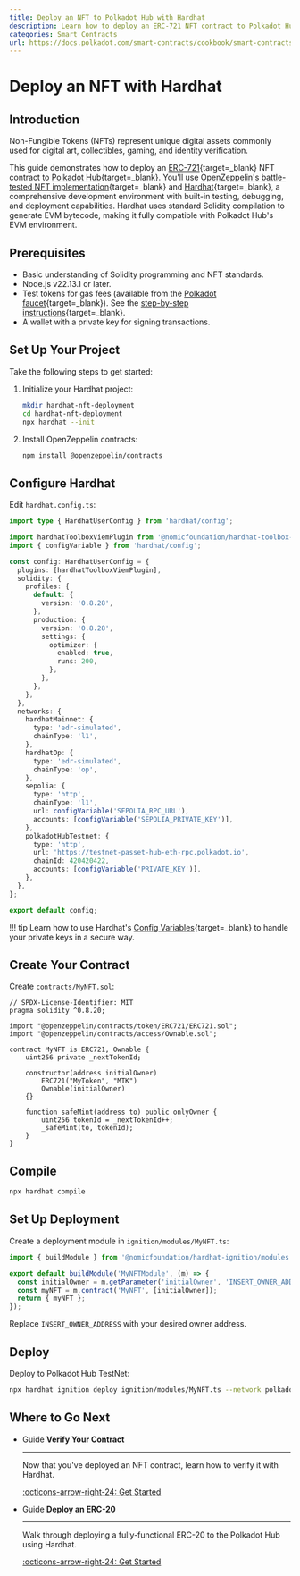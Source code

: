```yaml
---
title: Deploy an NFT to Polkadot Hub with Hardhat
description: Learn how to deploy an ERC-721 NFT contract to Polkadot Hub with Hardhat, a comprehenive development environment with built-in deployment capabilities.
categories: Smart Contracts
url: https://docs.polkadot.com/smart-contracts/cookbook/smart-contracts/deploy-nft/hardhat/
---
```


# Deploy an NFT with Hardhat

## Introduction

Non-Fungible Tokens (NFTs) represent unique digital assets commonly used for digital art, collectibles, gaming, and identity verification.

This guide demonstrates how to deploy an [ERC-721](https://eips.ethereum.org/EIPS/eip-721){target=\_blank} NFT contract to [Polkadot Hub](/smart-contracts/overview/#smart-contract-development){target=\_blank}. You'll use [OpenZeppelin's battle-tested NFT implementation](https://github.com/OpenZeppelin/openzeppelin-contracts){target=\_blank} and [Hardhat](https://hardhat.org/docs/getting-started){target=\_blank}, a comprehensive development environment with built-in testing, debugging, and deployment capabilities. Hardhat uses standard Solidity compilation to generate EVM bytecode, making it fully compatible with Polkadot Hub's EVM environment.

## Prerequisites

- Basic understanding of Solidity programming and NFT standards.
- Node.js v22.13.1 or later.
- Test tokens for gas fees (available from the [Polkadot faucet](https://faucet.polkadot.io/){target=\_blank}). See the [step-by-step instructions](/smart-contracts/faucet/#get-test-tokens){target=\_blank}.
- A wallet with a private key for signing transactions.

## Set Up Your Project

Take the following steps to get started:

1. Initialize your Hardhat project:

    ```bash
    mkdir hardhat-nft-deployment
    cd hardhat-nft-deployment
    npx hardhat --init
    ```

2. Install OpenZeppelin contracts:

    ```bash
    npm install @openzeppelin/contracts
    ```

## Configure Hardhat

Edit `hardhat.config.ts`:

```typescript title="hardhat.config.ts"
import type { HardhatUserConfig } from 'hardhat/config';

import hardhatToolboxViemPlugin from '@nomicfoundation/hardhat-toolbox-viem';
import { configVariable } from 'hardhat/config';

const config: HardhatUserConfig = {
  plugins: [hardhatToolboxViemPlugin],
  solidity: {
    profiles: {
      default: {
        version: '0.8.28',
      },
      production: {
        version: '0.8.28',
        settings: {
          optimizer: {
            enabled: true,
            runs: 200,
          },
        },
      },
    },
  },
  networks: {
    hardhatMainnet: {
      type: 'edr-simulated',
      chainType: 'l1',
    },
    hardhatOp: {
      type: 'edr-simulated',
      chainType: 'op',
    },
    sepolia: {
      type: 'http',
      chainType: 'l1',
      url: configVariable('SEPOLIA_RPC_URL'),
      accounts: [configVariable('SEPOLIA_PRIVATE_KEY')],
    },
    polkadotHubTestnet: {
      type: 'http',
      url: 'https://testnet-passet-hub-eth-rpc.polkadot.io',
      chainId: 420420422,
      accounts: [configVariable('PRIVATE_KEY')],
    },
  },
};

export default config;
```

!!! tip
    Learn how to use Hardhat's [Config Variables](https://hardhat.org/docs/learn-more/configuration-variables){target=\_blank} to handle your private keys in a secure way.

## Create Your Contract

Create `contracts/MyNFT.sol`:

```solidity title="contracts/MyNFT.sol"
// SPDX-License-Identifier: MIT
pragma solidity ^0.8.20;

import "@openzeppelin/contracts/token/ERC721/ERC721.sol";
import "@openzeppelin/contracts/access/Ownable.sol";

contract MyNFT is ERC721, Ownable {
    uint256 private _nextTokenId;

    constructor(address initialOwner)
        ERC721("MyToken", "MTK")
        Ownable(initialOwner)
    {}

    function safeMint(address to) public onlyOwner {
        uint256 tokenId = _nextTokenId++;
        _safeMint(to, tokenId);
    }
}
```

## Compile

```bash
npx hardhat compile
```

## Set Up Deployment

Create a deployment module in `ignition/modules/MyNFT.ts`:

```typescript title="ignition/modules/MyNFT.ts"
import { buildModule } from '@nomicfoundation/hardhat-ignition/modules';

export default buildModule('MyNFTModule', (m) => {
  const initialOwner = m.getParameter('initialOwner', 'INSERT_OWNER_ADDRESS');
  const myNFT = m.contract('MyNFT', [initialOwner]);
  return { myNFT };
});
```

Replace `INSERT_OWNER_ADDRESS` with your desired owner address.

## Deploy

Deploy to Polkadot Hub TestNet:

```bash
npx hardhat ignition deploy ignition/modules/MyNFT.ts --network polkadotHubTestnet
```

## Where to Go Next

<div class="grid cards" markdown>

-   <span class="badge guide">Guide</span> __Verify Your Contract__

    ---

    Now that you've deployed an NFT contract, learn how to verify it with Hardhat.

    [:octicons-arrow-right-24: Get Started](/smart-contracts/dev-environments/hardhat/verify-a-contract/)


-   <span class="badge guide">Guide</span> __Deploy an ERC-20__

    ---

    Walk through deploying a fully-functional ERC-20 to the Polkadot Hub using Hardhat.

    [:octicons-arrow-right-24: Get Started](/smart-contracts/cookbook/smart-contracts/deploy-erc20/hardhat/)

</div>
